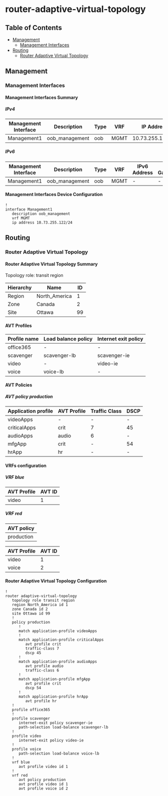# router-adaptive-virtual-topology

## Table of Contents

- [Management](#management)
  - [Management Interfaces](#management-interfaces)
- [Routing](#routing)
  - [Router Adaptive Virtual Topology](#router-adaptive-virtual-topology-1)

## Management

### Management Interfaces

#### Management Interfaces Summary

##### IPv4

| Management Interface | Description | Type | VRF | IP Address | Gateway |
| -------------------- | ----------- | ---- | --- | ---------- | ------- |
| Management1 | oob_management | oob | MGMT | 10.73.255.122/24 | 10.73.255.2 |

##### IPv6

| Management Interface | Description | Type | VRF | IPv6 Address | IPv6 Gateway |
| -------------------- | ----------- | ---- | --- | ------------ | ------------ |
| Management1 | oob_management | oob | MGMT | - | - |

#### Management Interfaces Device Configuration

```eos
!
interface Management1
   description oob_management
   vrf MGMT
   ip address 10.73.255.122/24
```

## Routing

### Router Adaptive Virtual Topology

#### Router Adaptive Virtual Topology Summary

Topology role: transit region

| Hierarchy | Name | ID |
| --------- | ---- | -- |
| Region | North_America | 1 |
| Zone | Canada | 2 |
| Site | Ottawa | 99 |

#### AVT Profiles

| Profile name | Load balance policy | Internet exit policy |
| ------------ | ------------------- | -------------------- |
| office365 | - | - |
| scavenger | scavenger-lb | scavenger-ie |
| video | - | video-ie |
| voice | voice-lb | - |

#### AVT Policies

##### AVT policy production

| Application profile | AVT Profile | Traffic Class | DSCP |
| ------------------- | ----------- | ------------- | ---- |
| videoApps | - | - | - |
| criticalApps | crit | 7 | 45 |
| audioApps | audio | 6 | - |
| mfgApp | crit | - | 54 |
| hrApp | hr | - | - |

#### VRFs configuration

##### VRF blue

| AVT Profile | AVT ID |
| ----------- | ------ |
| video | 1 |

##### VRF red

| AVT policy |
| ---------- |
| production |

| AVT Profile | AVT ID |
| ----------- | ------ |
| video | 1 |
| voice | 2 |

#### Router Adaptive Virtual Topology Configuration

```eos
!
router adaptive-virtual-topology
   topology role transit region
   region North_America id 1
   zone Canada id 2
   site Ottawa id 99
   !
   policy production
      !
      match application-profile videoApps
      !
      match application-profile criticalApps
         avt profile crit
         traffic-class 7
         dscp 45
      !
      match application-profile audioApps
         avt profile audio
         traffic-class 6
      !
      match application-profile mfgApp
         avt profile crit
         dscp 54
      !
      match application-profile hrApp
         avt profile hr
   !
   profile office365
   !
   profile scavenger
      internet-exit policy scavenger-ie
      path-selection load-balance scavenger-lb
   !
   profile video
      internet-exit policy video-ie
   !
   profile voice
      path-selection load-balance voice-lb
   !
   vrf blue
      avt profile video id 1
   !
   vrf red
      avt policy production
      avt profile video id 1
      avt profile voice id 2
```
